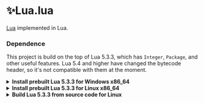 # ✨Lua.lua

[Lua](https://www.lua.org/) implemented in Lua.


### Dependence

This project is build on the top of Lua 5.3.3, which has `Integer`, `Package`,
and other useful features. Lua 5.4 and higher have changed the bytecode header,
so it's not compatible with them at the moment.


<details>
<summary><strong>Install prebuilt Lua 5.3.3 for Windows x86_64</strong></summary>

Modify `$install_top=` bellow if installing to another directory.

```powershell
# Download Lua 5.3.3 from sourceforge
$src="https://master.dl.sourceforge.net/project/luabinaries/5.3.3/Tools%20Executables/lua-5.3.3_Win64_bin.zip"
$dst="$env:TMP/lua53.zip"
$agent="[Microsoft.PowerShell.Commands.PSUserAgent]::FireFox"
Invoke-WebRequest -UserAgent $agent -OutFile $dst -Uri $src

# Unzip to output directory
$install_top="$env:userprofile/Desktop/lua53"
Expand-Archive -Path $dst -DestinationPath $install_top
mv "$install_top/lua53.exe" "$install_top/lua.exe"
mv "$install_top/luac53.exe" "$install_top/luac.exe"

# Add to PATH environment variable
$oldpath = [Environment]::GetEnvironmentVariable('PATH', 'User')
[Environment]::SetEnvironmentVariable('PATH', "$install_top;$oldpath",'User')
$env:Path = [System.Environment]::GetEnvironmentVariable("Path","User") + ";$env:Path"

# Test version (should print "Lua 5.3.3")
lua.exe -v
luac.exe -v
```
</details>


<details>
<summary><strong>Install prebuilt Lua 5.3.3 for Linux x86_64</strong></summary>

Modify `export INSTALL_TOP=` bellow if installing to another directory.

```bash
# Download Lua 5.3.3 from sourceforge
export SRC=https://master.dl.sourceforge.net/project/luabinaries/5.3.3/Tools%20Executables/lua-5.3.3_Linux32_64_bin.tar.gz
export DST=/tmp/lua53.tar.gz
wget -O $DST $SRC

# Unzip to output directory
export INSTALL_TOP=~/lua53
mkdir $INSTALL_TOP 2>/dev/null
tar -xf $DST -C $INSTALL_TOP
mv $INSTALL_TOP/lua53 $INSTALL_TOP/lua
mv $INSTALL_TOP/luac53 $INSTALL_TOP/luac

# Add to PATH environment variable
echo "export PATH=$INSTALL_TOP:\$PATH" >> ~/.bashrc
source ~/.bashrc

# (Optional) Ensure libreadline.so.6 exists to run lua
# (Assuming on x86_64 Ubuntu)
sudo apt-get install libreadline-dev
cd /lib/x86_64-linux-gnu/
sudo ln -s libreadline.so.7.0 libreadline.so.6 2> /dev/null

# Test version (should print "Lua 5.3.3")
lua -v
luac -v
```
</details>


<details>
<summary><strong>Build Lua 5.3.3 from source code for Linux</strong></summary>

Modify `export INSTALL_TOP=` bellow if installing to another directory.

```bash
# Download Lua 5.3.3 source code from lua.org/ftp/
export SRC=https://www.lua.org/ftp/lua-5.3.3.tar.gz
export DST=/tmp/lua53_source_code.tar.gz
wget -O $DST $SRC

# Unzip to directory
export OUTPUT=/tmp/lua53_source_code
mkdir $OUTPUT 2>/dev/null
tar -xf $DST -C $OUTPUT --strip-components=1

# Build Lua 5.3.3 using make
export INSTALL_TOP=~/lua53
cd $OUTPUT
make linux
mkdir $INSTALL_TOP 2>/dev/null
make install INSTALL_TOP=$INSTALL_TOP

# Add to PATH environment variable
echo "export PATH=$INSTALL_TOP/bin:\$PATH" >> ~/.bashrc
source ~/.bashrc

# (Optional) Ensure libreadline.so.6 exists to run lua
# (Assuming on x86_64 Ubuntu)
sudo apt-get install libreadline-dev
cd /lib/x86_64-linux-gnu/
sudo ln -s libreadline.so.7.0 libreadline.so.6 2> /dev/null

# Test version (should print "Lua 5.3.3")
lua -v
luac -v
```
</details>
